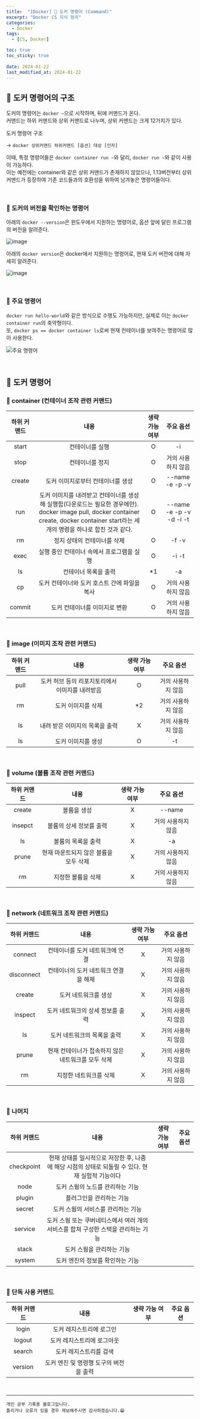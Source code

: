 ```yaml
---
title:  "[Docker] 🐋 도커 명령어 (Command)"
excerpt: "Docker CS 지식 정리"
categories:
  - Docker
tags:
  - [CS, Docker]

toc: true
toc_sticky: true
 
date: 2024-01-22
last_modified_at: 2024-01-22
---
```


## 📖 도커 명령어의 구조

도커의 명령어는 `docker ~`으로 시작하며, 뒤에 커맨드가 온다.  
커맨드는 하위 커맨드와 상위 커맨드로 나누며, 상위 커맨드는 크게 12가지가 있다.  

<div class="notice--warning" markdown="1">
도커 명령어 구조

-> `docker 상위커맨드 하위커맨드 [옵션] 대상 [인자]`
</div>

이때, 특정 명령어들은 `docker container run ~`와 달리, `docker run ~`와 같이 사용이 가능하다.  
이는 예전에는 container와 같은 상위 커맨드가 존재하지 않았으나, 1.13버전부터 상위 커맨드가 등장하여 기존 코드들과의 호환성을 위하여 남겨놓은 명령어들이다.  

<br>

### 🍄 도커의 버전을 확인하는 명령어  

아래의 `docker --version`은 윈도우에서 지원하는 명령어로, 옵션 앞에 달린 프로그램의 버전을 알려준다.  

![image](https://github.com/yyechan0602/yyechan0602.github.io/assets/37824506/032b5a87-46d7-431c-91b7-a1b1c53a9807)  

아래의 `docker version`은 docker에서 지원하는 명령어로, 현재 도커 버전에 대해 자세히 알려준다.  

![image](https://github.com/yyechan0602/yyechan0602.github.io/assets/37824506/c69f1bf7-68ea-4268-af0b-39c2ad30fc1a)  

<br>

### 🍄 주요 명령어

`docker run hello-world`와 같은 방식으로 수행도 가능하지만, 실제로 이는 `docker container run`의 축약형이다.  
또, `docker ps == docker container ls`로써 현재 컨테이너를 보여주는 명령어로 많이 사용한다.  

![주요 명령어](https://github.com/yyechan0602/yyechan0602.github.io/assets/37824506/2d8fcf29-1c90-4124-bc21-77574a519f14)  

<br>

## 📖 도커 명령어

### 🍄 container (컨테이너 조작 관련 커맨드)

| 하위 커맨드 | 내용 | 생략 가능 여부 | 주요 옵션 |
| :---: | :---: | :---: | :---: |
| start | 컨테이너를 실행 | O | -i |
| stop | 컨테이너를 정지 | O | 거의 사용하지 않음 |
| create | 도커 이미지로부터 컨테이너를 생성 | O | --name -e -p -v |
| run | 도커 이미지를 내려받고 컨테이너를 생성해 실행함(다운로드는 필요한 경우에만). docker image pull, docker container create, docker container start라는 세개의 명령을 하나로 합친 것과 같다. | O | --name -e -p -v -d -i -t |
| rm | 정지 상태의 컨테이너를 삭제 | O | -f -v |
| exec | 실행 중인 컨테이너 속에서 프로그램을 실행 | O | -i -t |
| ls | 컨테이너 목록을 출력 | \*1 | -a |
| cp | 도커 컨테이너와 도커 호스트 간에 파일을 복사 | O | 거의 사용하지 않음 |
| commit | 도커 컨테이너를 이미지로 변환 | O | 거의 사용하지 않음 |

<br>

### 🍄 image (이미지 조작 관련 커맨드)

| 하위 커맨드 | 내용 | 생략 가능 여부 | 주요 옵션 |
| :---: | :---: | :---: | :---: |
| pull | 도커 허브 등의 리포지토리에서 이미지를 내려받음 | O | 거의 사용하지 않음 |
| rm | 도커 이미지를 삭제 | \*2 | 거의 사용하지 않음 |
| ls | 내려 받은 이미지의 목록을 출력 | X | 거의 사용하지 않음 |
| ls | 도커 이미지를 생성 | O | -t |

<br>

### 🍄 volume (볼륨 조작 관련 커맨드)

| 하위 커맨드 | 내용 | 생략 가능 여부 | 주요 옵션 |
| :---: | :---: | :---: | :---: |
| create | 볼륨을 생성 | X | --name |
| insepct | 볼륨의 상세 정보를 출력 | X | 거의 사용하지 않음 |
| ls | 볼륨의 목록을 출력 | X | -a |
| prune | 현재 마운트되지 않은 볼륨을 모두 삭제 | X | 거의 사용하지 않음 |
| rm | 지정한 볼륨을 삭제 | X | 거의 사용하지 않음 | 

<br>

### 🍄 network (네트워크 조작 관련 커맨드)

| 하위 커맨드 | 내용 | 생략 가능 여부 | 주요 옵션 |
| :---: | :---: | :---: | :---: |
| connect | 컨테이너를 도커 네트워크에 연결 | X | 거의 사용하지 않음 |
| disconnect | 컨테이너의 도커 네트워크 연결을 해제 | X | 거의 사용하지 않음 |
| create | 도커 네트워크를 생성 | X | 거의 사용하지 않음 |
| inspect | 도커 네트워크의 상세 정보를 출력 | X | 거의 사용하지 않음 |
| ls | 도커 네트워크의 목록을 출력 | X | 거의 사용하지 않음 |
| prune | 현재 컨테이너가 접속하지 않은 네트워크를 모두 삭제 | X | 거의 사용하지 않음 |
| rm | 지정한 네트워크를 삭제 | X | 거의 사용하지 않음 |

<br>

### 🍄 나머지

| 하위 커맨드 | 내용 | 생략 가능 여부 | 주요 옵션 |
| :---: | :---: | :---: | :---: |
| checkpoint | 현재 상태를 일시적으로 저장한 후, 나중에 해당 시점의 상태로 되돌릴 수 있다. 현재 실험적 기능이다 |
| node | 도커 스웜의 노드를 관리하는 기능 |
| plugin | 플러그인을 관리하는 기능 |
| secret | 도커 스웜의 서비스를 관리하는 기능 |
| service | 도커 스웜 또는 쿠버네티스에서 여러 개의 서비스를 합쳐 구성한 스택을 관리하는 기능 |
| stack | 도커 스웜을 관리하는 기능 |
| system | 도커 엔진의 정보를 확인하는 기능 |

<br>

### 🍄 단독 사용 커맨드

| 하위 커맨드 | 내용 | 생략 가능 여부 | 주요 옵션 |
| :---: | :---: | :---: | :---: |
| login | 도커 레지스트리에 로그인 |
| logout | 도커 레지스트리에 로그아웃 |
| search | 도커 레지스트리를 검색 |
| version | 도커 엔진 및 명령행 도구의 버전을 출력 |

<br>

***
    개인 공부 기록용 블로그입니다.
    틀리거나 오류가 있을 경우 제보해주시면 감사하겠습니다.😁